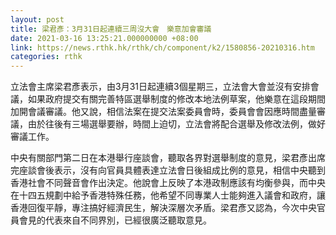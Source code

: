 ```yaml
---
layout: post
title: 梁君彥：3月31日起連續三周沒大會　樂意加會審議
date: 2021-03-16 13:25:21.000000000 +08:00
link: https://news.rthk.hk/rthk/ch/component/k2/1580856-20210316.htm
categories: rthk
---
```


立法會主席梁君彥表示，由3月31日起連續3個星期三，立法會大會並沒有安排會議，如果政府提交有關完善特區選舉制度的修改本地法例草案，他樂意在這段期間加開會議審議。他又說，相信法案在提交法案委員會時，委員會會因應時間盡量審議，由於往後有三場選舉要辦，時間上迫切，立法會將配合選舉及修改法例，做好審議工作。

中央有關部門第二日在本港舉行座談會，聽取各界對選舉制度的意見，梁君彥出席完座談會後表示，沒有向官員具體表達立法會日後組成比例的意見，相信中央聽到香港社會不同聲音會作出決定。他說會上反映了本港政制應該有均衡參與，而中央在十四五規劃中給予香港特殊任務，他希望不同專業人士能夠進入議會和政府，讓香港回復平靜，專注搞好經濟民生，解決深層次矛盾。梁君彥又認為，今次中央官員會見的代表來自不同界別，已經很廣泛聽取意見。
